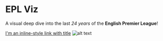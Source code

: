 # EPL Viz
A visual deep dive into the last *24 years* of the **English Premier League**!

[I'm an inline-style link with title](https://epl-viz.streamlit.app "Web App")
![alt text](https://github.com/saranggalada/EDA-English-Premier-League-24yr/blob/main/website.png?raw=true)
